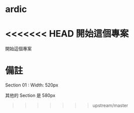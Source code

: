 ﻿ardic
=====

<<<<<<< HEAD
開始這個專案
=======
開始這個專案


備註
=====

Section 01 : Width: 520px

其他的 Section 是 580px
>>>>>>> upstream/master
